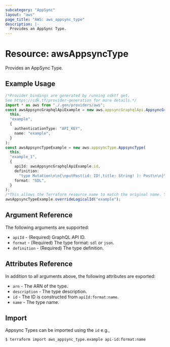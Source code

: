 ```yaml
---
subcategory: "AppSync"
layout: "aws"
page_title: "AWS: aws_appsync_type"
description: |-
  Provides an AppSync Type.
---
```


# Resource: awsAppsyncType

Provides an AppSync Type.

## Example Usage

```typescript
/*Provider bindings are generated by running cdktf get.
See https://cdk.tf/provider-generation for more details.*/
import * as aws from "./.gen/providers/aws";
const awsAppsyncGraphqlApiExample = new aws.appsyncGraphqlApi.AppsyncGraphqlApi(
  this,
  "example",
  {
    authenticationType: "API_KEY",
    name: "example",
  }
);
const awsAppsyncTypeExample = new aws.appsyncType.AppsyncType(
  this,
  "example_1",
  {
    apiId: awsAppsyncGraphqlApiExample.id,
    definition:
      "type Mutation\n\n{\nputPost(id: ID!,title: String! ): Post\n\n}\n",
    format: "SDL",
  }
);
/*This allows the Terraform resource name to match the original name. You can remove the call if you don't need them to match.*/
awsAppsyncTypeExample.overrideLogicalId("example");

```

## Argument Reference

The following arguments are supported:

* `apiId` - (Required) GraphQL API ID.
* `format` - (Required) The type format: `sdl` or `json`.
* `definition` - (Required) The type definition.

## Attributes Reference

In addition to all arguments above, the following attributes are exported:

* `arn` - The ARN of the type.
* `description` - The type description.
* `id` - The ID is constructed from `apiId:format:name`.
* `name` - The type name.

## Import

Appsync Types can be imported using the `id` e.g.,

```console
$ terraform import aws_appsync_type.example api-id:format:name
```

